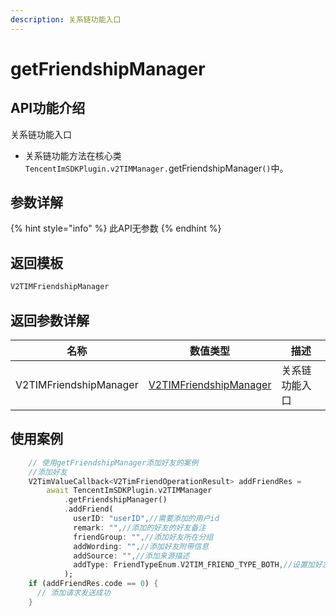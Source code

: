 ```yaml
---
description: 关系链功能入口
---
```


# getFriendshipManager

## API功能介绍

关系链功能入口

* 关系链功能方法在核心类 `TencentImSDKPlugin.v2TIMManager.`getFriendshipManager`()`中。

## 参数详解

{% hint style="info" %}
此API无参数
{% endhint %}

## 返回模板

```dart
V2TIMFriendshipManager
```

## 返回参数详解

| 名称                     | 数值类型                                       | 描述      |
| ---------------------- | ------------------------------------------ | ------- |
| V2TIMFriendshipManager | [V2TIMFriendshipManager](broken-reference) | 关系链功能入口 |

## 使用案例  &#x20;

```dart
    // 使用getFriendshipManager添加好友的案例
    //添加好友
    V2TimValueCallback<V2TimFriendOperationResult> addFriendRes =
        await TencentImSDKPlugin.v2TIMManager
            .getFriendshipManager()
            .addFriend(
              userID: "userID",//需要添加的用户id
              remark: "",//添加的好友的好友备注
              friendGroup: "",//添加好友所在分组
              addWording: "",//添加好友附带信息
              addSource: "",//添加来源描述
              addType: FriendTypeEnum.V2TIM_FRIEND_TYPE_BOTH,//设置加好友类型，默认双向
            );
    if (addFriendRes.code == 0) {
      // 添加请求发送成功
    }
```
